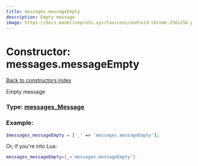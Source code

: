 ```yaml
---
title: messages.messageEmpty
description: Empty message
image: https://docs.madelineproto.xyz/favicons/android-chrome-256x256.png
---
```

# Constructor: messages.messageEmpty  
[Back to constructors index](index.md)



Empty message




### Type: [messages\_Message](../types/messages_Message.md)


### Example:

```php
$messages_messageEmpty = ['_' => 'messages.messageEmpty'];
```  


Or, if you're into Lua:

```lua
messages_messageEmpty={_='messages.messageEmpty'}

```


